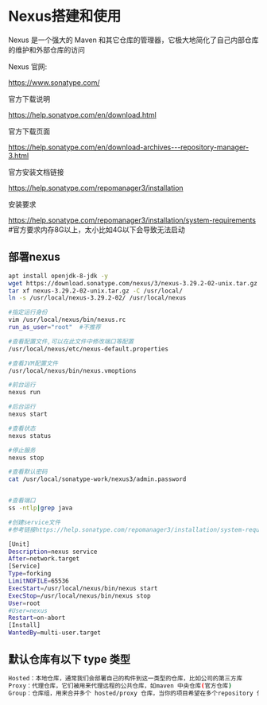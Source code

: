 # Nexus搭建和使用

Nexus 是一个强大的 Maven 和其它仓库的管理器，它极大地简化了自己内部仓库的维护和外部仓库的访问

Nexus 官网:

https://www.sonatype.com/


官方下载说明

https://help.sonatype.com/en/download.html


官方下载页面

https://help.sonatype.com/en/download-archives---repository-manager-3.html


官方安装文档链接

https://help.sonatype.com/repomanager3/installation


安装要求

https://help.sonatype.com/repomanager3/installation/system-requirements
#官方要求内存8G以上，太小比如4G以下会导致无法启动


## 部署nexus


```bash
apt install openjdk-8-jdk -y
wget https://download.sonatype.com/nexus/3/nexus-3.29.2-02-unix.tar.gz
tar xf nexus-3.29.2-02-unix.tar.gz -C /usr/local/
ln -s /usr/local/nexus-3.29.2-02/ /usr/local/nexus

#指定运行身份
vim /usr/local/nexus/bin/nexus.rc
run_as_user="root"  #不推荐

#查看配置文件,可以在此文件中修改端口等配置
/usr/local/nexus/etc/nexus-default.properties

#查看JVM配置文件
/usr/local/nexus/bin/nexus.vmoptions

#前台运行
nexus run 

#后台运行
nexus start

#查看状态
nexus status

#停止服务
nexus stop

#查看默认密码
cat /usr/local/sonatype-work/nexus3/admin.password


#查看端口
ss -ntlp|grep java

#创建service文件
#参考链接https://help.sonatype.com/repomanager3/installation/system-requirements

[Unit]
Description=nexus service
After=network.target
[Service]
Type=forking
LimitNOFILE=65536
ExecStart=/usr/local/nexus/bin/nexus start
ExecStop=/usr/local/nexus/bin/nexus stop
User=root
#User=nexus
Restart=on-abort
[Install]
WantedBy=multi-user.target

```


## 默认仓库有以下 type 类型
```bash
Hosted：本地仓库，通常我们会部署自己的构件到这一类型的仓库，比如公司的第三方库
Proxy：代理仓库，它们被用来代理远程的公共仓库，如maven 中央仓库(官方仓库)
Group：仓库组，用来合并多个 hosted/proxy 仓库，当你的项目希望在多个repository 使用资源时就不需要多次引用了，只需要引用一个 group 即可

```







